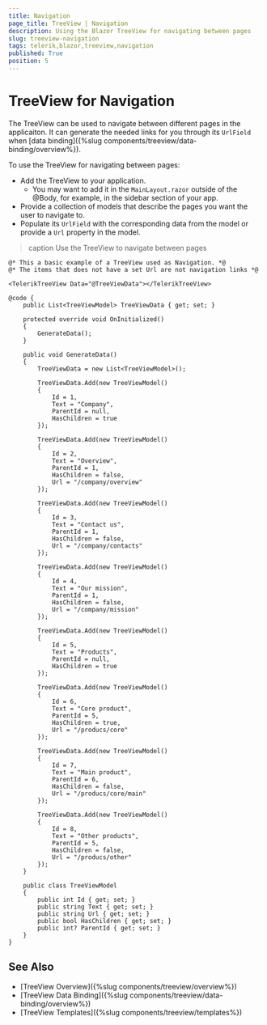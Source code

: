 ```yaml
---
title: Navigation
page_title: TreeView | Navigation
description: Using the Blazor TreeView for navigating between pages
slug: treeview-navigation
tags: telerik,blazor,treeview,navigation
published: True
position: 5
---
```


# TreeView for Navigation

The TreeView can be used to navigate between different pages in the applicaiton. It can generate the needed links for you through its `UrlField` when [data binding]({%slug components/treeview/data-binding/overview%}).

To use the TreeView for navigating between pages:

* Add the TreeView to your application.
    * You may want to add it in the `MainLayout.razor` outside of the @Body, for example, in the sidebar section of your app.
* Provide a collection of models that describe the pages you want the user to navigate to.
* Populate its `UrlField` with the corresponding data from the model or provide a `Url` property in the model.

>caption Use the TreeView to navigate between pages

````CSHTML
@* This a basic example of a TreeView used as Navigation. *@
@* The items that does not have a set Url are not navigation links *@

<TelerikTreeView Data="@TreeViewData"></TelerikTreeView>

@code {
    public List<TreeViewModel> TreeViewData { get; set; }

    protected override void OnInitialized()
    {
        GenerateData();
    }

    public void GenerateData()
    {
        TreeViewData = new List<TreeViewModel>();

        TreeViewData.Add(new TreeViewModel()
        {
            Id = 1,
            Text = "Company",
            ParentId = null,
            HasChildren = true
        });

        TreeViewData.Add(new TreeViewModel()
        {
            Id = 2,
            Text = "Overview",
            ParentId = 1,
            HasChildren = false,
            Url = "/company/overview"
        });

        TreeViewData.Add(new TreeViewModel()
        {
            Id = 3,
            Text = "Contact us",
            ParentId = 1,
            HasChildren = false,
            Url = "/company/contacts"
        });

        TreeViewData.Add(new TreeViewModel()
        {
            Id = 4,
            Text = "Our mission",
            ParentId = 1,
            HasChildren = false,
            Url = "/company/mission"
        });

        TreeViewData.Add(new TreeViewModel()
        {
            Id = 5,
            Text = "Products",
            ParentId = null,
            HasChildren = true
        });

        TreeViewData.Add(new TreeViewModel()
        {
            Id = 6,
            Text = "Core product",
            ParentId = 5,
            HasChildren = true,
            Url = "/producs/core"
        });

        TreeViewData.Add(new TreeViewModel()
        {
            Id = 7,
            Text = "Main product",
            ParentId = 6,
            HasChildren = false,
            Url = "/producs/core/main"
        });

        TreeViewData.Add(new TreeViewModel()
        {
            Id = 8,
            Text = "Other products",
            ParentId = 5,
            HasChildren = false,
            Url = "/producs/other"
        });
    }

    public class TreeViewModel
    {
        public int Id { get; set; }
        public string Text { get; set; }
        public string Url { get; set; }
        public bool HasChildren { get; set; }
        public int? ParentId { get; set; }
    }
}
````

## See Also

* [TreeView Overview]({%slug components/treeview/overview%})
* [TreeView Data Binding]({%slug components/treeview/data-binding/overview%})
* [TreeView Templates]({%slug components/treeview/templates%})
